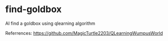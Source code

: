 # find-goldbox

AI find a goldbox using qlearning algorithm

Referrences: https://github.com/MagicTurtle2203/QLearningWumpusWorld
